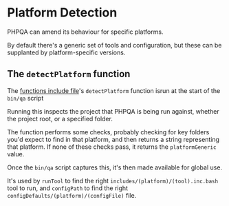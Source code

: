 # Platform Detection

PHPQA can amend its behaviour for specific platforms.

By default there's a generic set of tools and configuration, but these can be supplanted by platform-specific versions.

## The `detectPlatform` function

The [functions include file](../includes/functions.inc.bash)'s `detectPlatform` function isrun at the start of the `bin/qa` script

Running this inspects the project that PHPQA is being run against, whether the project root, or a specified folder.

The function performs some checks, probably checking for key folders you'd expect to find in that platform, and then returns a string representing that platform. If none of these checks pass, it returns the `platformGeneric` value. 

Once the `bin/qa` script captures this, it's then made available for global use.

It's used by `runTool` to find the right `includes/(platform)/(tool).inc.bash` tool to run, and `configPath` to find the right `configDefaults/(platform)/(configFile)` file.